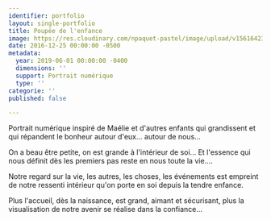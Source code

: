 ```yaml
---
identifier: portfolio
layout: single-portfolio
title: Poupée de l'enfance
image: https://res.cloudinary.com/npaquet-pastel/image/upload/v1561642343/Poup%C3%A9e%20de%20l%27enfance%2C%20dessin%20num%C3%A9rique%202019.jpg
date: 2016-12-25 00:00:00 -0500
metadata:
  year: 2019-06-01 00:00:00 -0400
  dimensions: ''
  support: Portrait numérique
  type: ''
categorie: ''
published: false

---
```

Portrait numérique inspiré de Maélie et d'autres enfants qui grandissent et qui répandent le bonheur autour d'eux... autour de nous... 

On a beau être petite, on est grande à l'intérieur de soi... Et l'essence qui nous définit dès les premiers pas reste en nous toute la vie.... 

Notre regard sur la vie, les autres, les choses, les événements est empreint de notre ressenti intérieur qu'on porte en soi depuis la tendre enfance. 

Plus l'accueil, dès la naissance, est grand, aimant et sécurisant, plus la visualisation de notre avenir se réalise dans la confiance...